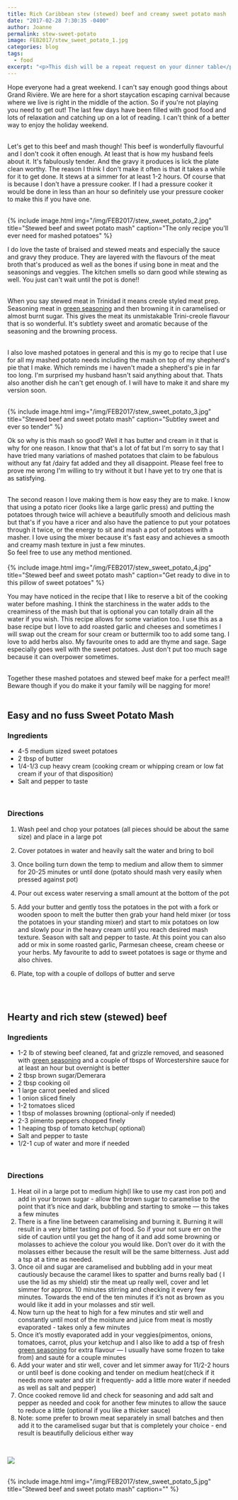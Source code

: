 ```yaml
---
title: Rich Caribbean stew (stewed) beef and creamy sweet potato mash
date: "2017-02-28 7:30:35 -0400"
author: Joanne
permalink: stew-sweet-potato
image: FEB2017/stew_sweet_potato_1.jpg
categories: blog
tags:
  - food
excerpt: "<p>This dish will be a repeat request on your dinner table</p>"
---
```


Hope everyone had a great weekend.  I can't say enough good things about Grand Rivière.  We are here for a short staycation escaping carnival because where we live is right in the middle of the action. So if you're not playing you need to get out! The last few days have been filled with good food and lots of relaxation and catching up on a lot of reading.  I can't think of a better way to enjoy the holiday weekend.
<br>
<br>

Let's get to this beef and mash though! This beef is wonderfully flavourful and I don't cook it often enough.  At least that is how my husband feels about it.  It's fabulously tender. And the gravy it produces is lick the plate clean worthy.  The reason I think I don't make it often is that it takes a while for it to get done.  It stews at a simmer for at least 1-2 hours.  Of course that is because I don't have a pressure cooker.  If I had a pressure cooker it would be done in less than an hour so definitely use your pressure cooker to make this if you have one.
<br>
<br>

{% include image.html
            img="/img/FEB2017/stew_sweet_potato_2.jpg"
            title="Stewed beef and sweet potato mash"
            caption="The only recipe you'll ever need for mashed potatoes" %}

I do love the taste of braised and stewed meats and especially the sauce and gravy they produce. They are layered with the flavours of the meat broth that's produced as well as the bones if using bone in meat and the seasonings and veggies. The kitchen smells so darn good while stewing as well. You just can't wait until the pot is done!!
<br>
<br>

When you say stewed meat in Trinidad it means creole styled meat prep. Seasoning meat in <span class="highlight">[green seasoning](http://oliveandmango.com/green-seasoning)</span> and then browning it in caramelised or almost burnt sugar.  This gives the meat its unmistakable Trini-creole flavour that is so wonderful.  It's subtlety sweet and aromatic because of the seasoning and the browning process.  
<br>

I also love mashed potatoes in general and this is my go to recipe that I use for all my mashed potato needs including the mash on top of
my shepherd's pie that I make.  Which reminds me i haven't made a shepherd's pie in far too long.  I'm surprised my husband hasn't said anything about that. Thats also another dish he can't get enough of. I will have to make it and share my version soon.
<br>
<br>

{% include image.html
            img="/img/FEB2017/stew_sweet_potato_3.jpg"
            title="Stewed beef and sweet potato mash"
            caption="Subtley sweet and ever so tender" %}

Ok so why is this mash so good? Well it has butter and cream in it that is why for one reason.  I know that that's a lot of fat but I'm sorry to say that I have tried many variations of mashed potatoes that claim to be fabulous without any fat /dairy fat added and they all disappoint.  Please feel free to prove me wrong I'm willing to try without it but I have yet to try one that is as satisfying.
<br>
<br>

The second reason I love making them is how easy they are to make.  I know that using a potato ricer (looks like a large garlic press) and putting the potatoes through twice will achieve a beautifully smooth and delicious mash but that's if you have a ricer and also have the patience to put your potatoes through it twice, or the energy to sit and mash a pot of potatoes with a masher.  I love using the mixer because it's fast easy and achieves a smooth and creamy mash texture in just a few minutes.  
So feel free to use any method mentioned.  
<br>
{% include image.html
            img="/img/FEB2017/stew_sweet_potato_4.jpg"
            title="Stewed beef and sweet potato mash"
            caption="Get ready to dive in to this pillow of sweet potatoes" %}

You may have noticed in the recipe that I like to reserve a bit of the cooking water before mashing.   I think the starchiness in the water adds to the creaminess of the mash but that is optional you can totally drain all the water if you wish.  This recipe allows for some variation too.  I use this as a base recipe but I love to add roasted garlic and cheeses and sometimes I will swap out the cream for sour cream or buttermilk too to add some tang.  I love to add herbs also.  My favourite ones to add are thyme and sage.  Sage especially goes well with the sweet potatoes.  Just don't put too much sage because it can overpower sometimes.
<br>
<br>

Together these mashed potatoes and stewed beef make for a perfect meal!! Beware though if you do make it your family will be nagging for more!
<br>
<br>

## Easy and no fuss Sweet Potato Mash

### Ingredients

* 4-5 medium sized sweet potatoes
* 2 tbsp of butter
* 1/4-1/3 cup heavy cream (cooking cream or whipping cream or low fat cream if your of that disposition)
* Salt and pepper to taste
<br>

### Directions

1. Wash peel and chop your potatoes (all pieces should be about the same size) and place in a large pot

1. Cover potatoes in water and heavily salt the water and bring to boil

1. Once boiling turn down the temp to medium and allow them to simmer for 20-25 minutes or until done (potato should mash very easily when pressed against pot)

1. Pour out excess water reserving a small amount at the bottom of the pot

1. Add your butter and gently toss the potatoes in the pot with a fork or wooden spoon to melt the butter then grab your hand held mixer (or toss the potatoes in your standing mixer) and start to mix potatoes on low and slowly pour in the heavy cream until you reach desired mash texture.  Season with salt and pepper to taste.  At this point you can also add or mix in some roasted garlic, Parmesan cheese, cream cheese or your herbs. My favourite to add to sweet potatoes is sage or thyme and also chives.  

1. Plate, top with a couple of dollops of butter and serve
<br>
<br>

## Hearty and rich stew (stewed) beef

### Ingredients

* 1-2 lb of stewing beef cleaned, fat and grizzle removed, and seasoned with <span class="highlight">[green seasoning](http://oliveandmango.com/green-seasoning)</span> and a couple of tbsps of Worcestershire sauce for at least an hour but overnight is better
* 2 tbsp brown sugar/Demerara
* 2 tbsp cooking oil
* 1 large carrot peeled and sliced
* 1 onion sliced finely
* 1-2 tomatoes sliced
* 1 tbsp of molasses browning (optional-only if needed)
* 2-3 pimento peppers chopped finely
* 1 heaping tbsp of tomato ketchup( optional)
* Salt and pepper to taste
* 1/2-1 cup of water and more if needed  
<br>

### Directions

1. Heat oil in a large pot to medium high(I like to use my cast iron pot) and add in your brown sugar - allow the brown sugar to caramelise to the point that it’s nice and dark, bubbling and starting to smoke &mdash; this takes a few minutes 
2. There is a fine line between caramelising and burning it. Burning it will result in a very bitter tasting pot of food. So if your not sure err on the side of caution until you get the hang of it and add some browning or molasses to achieve the colour you would like. Don’t over do it with the molasses either because the result will be the same bitterness. Just add a tsp at a time as needed. 
3. Once oil and sugar are caramelised and bubbling add in your meat cautiously because the caramel likes to spatter and burns really bad ( I use the lid as my shield) stir the meat up really well, cover and let simmer for approx. 10 minutes stirring and checking it every few minutes. Towards the end of the ten minutes if it’s not as brown as you would like it add in your molasses and stir well. 
4. Now turn up the heat to high for a few minutes and stir well and constantly until most of the moisture and juice from meat is mostly evaporated - takes only a few minutes 
5. Once it’s mostly evaporated add in your veggies(pimentos, onions, tomatoes, carrot, plus your ketchup and I also like to add a tsp of fresh <span class="highlight">[green seasoning](http://oliveandmango.com/green-seasoning)</span> for extra flavour — I usually have some frozen to take from) and sauté for a couple minutes
6. Add your water and stir well, cover and let simmer away for 11/2-2 hours or until beef is done cooking and tender on medium heat(check if it needs more water and stir it frequently- add a little more water if needed as well as salt and pepper)
7.  Once cooked remove lid and check for seasoning and add salt and pepper as needed and cook for another few minutes to allow the sauce to reduce a little (optional if you like a thicker sauce)
8. Note: some prefer to brown meat separately in small batches and then add it to the caramelised sugar but that is completely your choice - end result is beautifully delicious either way  
<br>

<p class="apple__news__logo"><a href="https://apple.news/TKVtoVhGUQSuiufA4bqI-gg"><img src="{{ basesite.url }}/img/apple_news.svg" /></a></p>

<br>
{% include image.html
            img="/img/FEB2017/stew_sweet_potato_5.jpg"
            title="Stewed beef and sweet potato mash"
            caption="" %}
